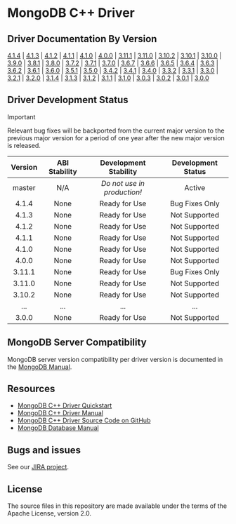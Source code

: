# MongoDB C++ Driver

## Driver Documentation By Version

[4.1.4](../mongocxx-4.1.4) | [4.1.3](../mongocxx-4.1.3) | [4.1.2](../mongocxx-4.1.2) | [4.1.1](../mongocxx-4.1.1) | [4.1.0](../mongocxx-4.1.0) | [4.0.0](../mongocxx-4.0.0) | [3.11.1](../mongocxx-3.11.1) | [3.11.0](../mongocxx-3.11.0) | [3.10.2](../mongocxx-3.10.2) | [3.10.1](../mongocxx-3.10.1) | [3.10.0](../mongocxx-3.10.0) | [3.9.0](../mongocxx-3.9.0) | [3.8.1](../mongocxx-3.8.1) | [3.8.0](../mongocxx-3.8.0) | [3.7.2](../mongocxx-3.7.2) | [3.7.1](../mongocxx-3.7.1) | [3.7.0](../mongocxx-3.7.0) | [3.6.7](../mongocxx-3.6.7) | [3.6.6](../mongocxx-3.6.6) | [3.6.5](../mongocxx-3.6.5) | [3.6.4](../mongocxx-3.6.4) | [3.6.3](../mongocxx-3.6.3) | [3.6.2](../mongocxx-3.6.2) | [3.6.1](../mongocxx-3.6.1) | [3.6.0](../mongocxx-3.6.0) | [3.5.1](../mongocxx-3.5.1) | [3.5.0](../mongocxx-3.5.0) | [3.4.2](../mongocxx-3.4.2) | [3.4.1](../mongocxx-3.4.1) | [3.4.0](../mongocxx-3.4.0) | [3.3.2](../mongocxx-3.3.2) | [3.3.1](../mongocxx-3.3.1) | [3.3.0](../mongocxx-3.3.0) | [3.2.1](../mongocxx-3.2.1) | [3.2.0](../mongocxx-3.2.0) | [3.1.4](../mongocxx-3.1.4/) | [3.1.3](../mongocxx-3.1.3/) | [3.1.2](../mongocxx-3.1.2/) | [3.1.1](../mongocxx-3.1.1/) | [3.1.0](../mongocxx-3.1.0/) | [3.0.3](../mongocxx-3.0.3/) | [3.0.2](../mongocxx-3.0.2/) | [3.0.1](../mongocxx-3.0.1/) | [3.0.0](../mongocxx-3.0.0/)

## Driver Development Status

> [!IMPORTANT]
> Relevant bug fixes will be backported from the current major version to the previous major version for a period of one year after the new major version is released.

| Version     | ABI Stability   | Development Stability       | Development Status |
| :---------: | :-------------: | :-------------------------: | :----------------: |
| master      | N/A             | _Do not use in production!_ | Active             |
| 4.1.4       | None            | Ready for Use               | Bug Fixes Only     |
| 4.1.3       | None            | Ready for Use               | Not Supported      |
| 4.1.2       | None            | Ready for Use               | Not Supported      |
| 4.1.1       | None            | Ready for Use               | Not Supported      |
| 4.1.0       | None            | Ready for Use               | Not Supported      |
| 4.0.0       | None            | Ready for Use               | Not Supported      |
| 3.11.1      | None            | Ready for Use               | Bug Fixes Only     |
| 3.11.0      | None            | Ready for Use               | Not Supported      |
| 3.10.2      | None            | Ready for Use               | Not Supported      |
| ...         | ...             | ...                         | ...                |
| 3.0.0       | None            | Ready for Use               | Not Supported      |

## MongoDB Server Compatibility

MongoDB server version compatibility per driver version is documented in the [MongoDB Manual](https://www.mongodb.com/docs/languages/cpp/cpp-driver/current/compatibility/).

## Resources

* [MongoDB C++ Driver Quickstart](https://www.mongodb.com/docs/languages/cpp/cpp-driver/current/tutorial/)
* [MongoDB C++ Driver Manual](https://www.mongodb.com/docs/languages/cpp/cpp-driver/current/)
* [MongoDB C++ Driver Source Code on GitHub](https://github.com/mongodb/mongo-cxx-driver)
* [MongoDB Database Manual](https://www.mongodb.com/docs/manual/)

## Bugs and issues

See our [JIRA project](https://jira.mongodb.com/browse/CXX).

## License

The source files in this repository are made available under the terms of
the Apache License, version 2.0.
